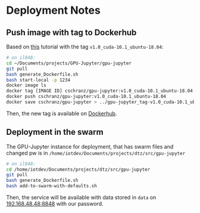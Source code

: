 # Deployment Notes

## Push image with tag to Dockerhub

Based on [this](https://ropenscilabs.github.io/r-docker-tutorial/04-Dockerhub.html) tutorial
with the tag `v1.0_cuda-10.1_ubuntu-18.04`:

```bash
# on il048:
cd ~/Documents/projects/GPU-Jupyter/gpu-jupyter
git pull
bash generate_Dockerfile.sh
bash start-local -p 1234
docker image ls
docker tag [IMAGE ID] cschranz/gpu-jupyter:v1.0_cuda-10.1_ubuntu-18.04
docker push cschranz/gpu-jupyter:v1.0_cuda-10.1_ubuntu-18.04
docker save cschranz/gpu-jupyter > ../gpu-jupyter_tag-v1.0_cuda-10.1_ubuntu-18.04.tar
```

Then, the new tag is available on [Dockerhub](https://hub.docker.com/repository/docker/cschranz/gpu-jupyter/tags).


## Deployment in the swarm

The GPU-Jupyter instance for deployment, that has swarm files and changed pw is
in `/home/iotdev/Documents/projects/dtz/src/gpu-jupyter`

```bash
# on il048:
cd /home/iotdev/Documents/projects/dtz/src/gpu-jupyter
git pull
bash generate_Dockerfile.sh
bash add-to-swarm-with-defaults.sh
```

Then, the service will be available with data stored in `data` 
on [192.168.48.48:8848](http://192.168.48.48:8848) with our password.

